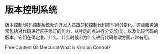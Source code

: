 # 版本控制系统

版本控制/源码控制系统允许开发人员跟踪和控制代码随时间的变化。这些服务通常包括对代码进行原子修订的能力，从特定的点进行分支/分叉，以及比较代码的版本。它们在确定谁、什么、什么时候和为什么进行代码修改方面非常有用。

<ResourceGroupTitle>Free Content</ResourceGroupTitle>
<BadgeLink colorScheme='blue' badgeText='Official Website' href='https://git-scm.com/'>Git</BadgeLink>
<BadgeLink colorScheme='blue' badgeText='Official Website' href='https://www.mercurial-scm.org/'>Mercurial</BadgeLink>
<BadgeLink colorScheme='yellow' badgeText='Read' href='https://www.atlassian.com/git/tutorials/what-is-version-control'>What is Version Control?</BadgeLink>
